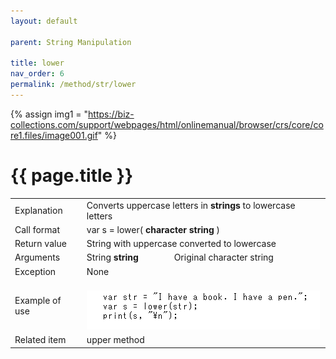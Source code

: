 ```yaml
---
layout: default

parent: String Manipulation

title: lower
nav_order: 6
permalink: /method/str/lower
---
```

{% assign img1 = "https://biz-collections.com/support/webpages/html/onlinemanual/browser/crs/core/core1.files/image001.gif" %}


# {{ page.title }}

<table>
  <tr>
    <td>Explanation</td>
    <td colspan="2">Converts uppercase letters in <b>strings</b> to lowercase letters</td>
  </tr>
  <tr>
    <td>Call format</td>
    <td colspan="2">var s = lower( <b>character string</b> )</td>
  </tr>
  <tr>
    <td>Return value</td>
    <td colspan="2">String with uppercase converted to lowercase</td>
  </tr>  
  <tr>
    <td rowspan="1">Arguments</td>
    <td>String <b>string</b></td>
    <td>Original character string</td>
  </tr>
  <tr>
    <td>Exception</td>
    <td colspan="2">None</td>
  </tr>
  <tr>
    <td>Example of use</td>
    <td colspan="2"><a href="/img/Biz Browser V/Lower.PNG" target="_blank"><br><img src="/img/Biz Browser V/Lower.PNG" alt="Lower method"></a></td>
  </tr>
  <tr>
    <td>Related item</td>
    <td colspan="2"><a >upper</a> method</td>
  </tr>
</table>

